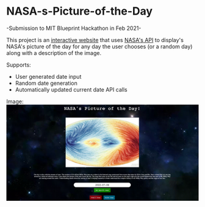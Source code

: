 # NASA-s-Picture-of-the-Day

-Submission to MIT Blueprint Hackathon in Feb 2021-

This project is an [interactive website](https://blueprint-project-2021-tan-theta.sayansisodiya.repl.co/) that uses [NASA's API](https://api.nasa.gov/) to display's NASA's picture of the day for any day the user chooses (or a random day) along with a description of the image.

Supports:
  * User generated date input
  * Random date generation
  * Automatically updated current date API calls
  
 Image: 
 ![Website Image](https://github.com/AakashPathak1/NASA-s-Picture-of-the-Day/blob/main/NASA's%20POTD.png)



